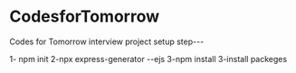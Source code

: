 # CodesforTomorrow
Codes for Tomorrow interview
project setup step---

1- npm init
2-npx express-generator --ejs
3-npm install
3-install packeges 